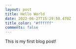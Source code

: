```yaml
---
layout: post
title: Hello World
date: 2022-06-27T15:29:50.470Z
title_color: "#ffffff"
comments: false
---
```

This is my first blog post!